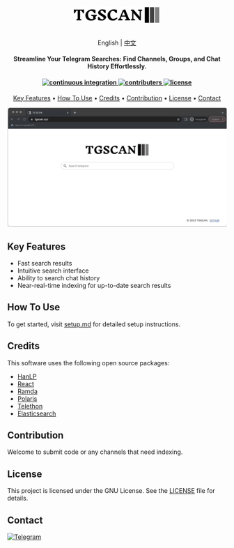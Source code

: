 <h1 align="center">

  <a href="https://www.tgscan.xyz"><img style="margin-top: 25px" src="web-app/public/download.svg" width="200"/></a>
 
</h1>

<p align="center" style="margin-top: 20px">
  <span>English</span>
  <span> | </span>
  <a href="README_cn.md">中文</a>
</p>
<h4 align="center">Streamline Your Telegram Searches: Find Channels, Groups, and Chat History Effortlessly.</h4>



<h4 align="center">
  <a href="https://github.com/tgscan-dev/tgscan/actions/workflows/main.yml">
    <img src="https://img.shields.io/github/actions/workflow/status/tgscan-dev/tgscan/main.yml?branch=main&label=pipeline&style=flat-square" alt="continuous integration">
  </a>


  <a href="https://github.com/tgscan-dev/tgscan/graphs/contributors">
    <img src="https://img.shields.io/github/contributors-anon/tgscan-dev/tgscan?color=yellow&style=flat-square" alt="contributers">
  </a>


  <a href="https://www.gnu.org/licenses/gpl-3.0)">
    <img src="https://img.shields.io/badge/License-GPLv3-blue.svg?style=flat-square" alt="license">
  </a>
</h4>

<p align="center">
  <a href="#key-features">Key Features</a> •
  <a href="#how-to-use">How To Use</a> •
  <a href="#credits">Credits</a> •
  <a href="#contribution">Contribution</a> •
  <a href="#license">License</a> •
  <a href="#contact">Contact</a>
</p>

<p align="center">

 ![screenshot](icon/demo.gif)
</p>


## Key Features

- Fast search results
- Intuitive search interface
- Ability to search chat history
- Near-real-time indexing for up-to-date search results

## How To Use

To get started, visit [setup.md](setup.md) for detailed setup instructions.

## Credits

This software uses the following open source packages:

- [HanLP](https://github.com/hankcs/HanLP)
- [React](https://github.com/facebook/react)
- [Ramda](https://github.com/ramda/ramda)
- [Polaris](https://github.com/Shopify/polaris)
- [Telethon](https://github.com/LonamiWebs/Telethon)
- [Elasticsearch](https://github.com/elastic/elasticsearch)

## Contribution

Welcome to submit code or any channels that need indexing.

## License

This project is licensed under the GNU License. See the [LICENSE](LICENSE) file for details.

## Contact

 <a href="https://t.me/tgscan_dev">
    <img src="https://img.shields.io/badge/Telegram-26A5E4.svg?style=for-the-badge&logo=Telegram&logoColor=white"
         alt="Telegram">
  </a>



